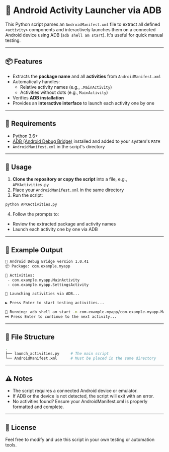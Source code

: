 # 📱 Android Activity Launcher via ADB

This Python script parses an `AndroidManifest.xml` file to extract all defined `<activity>` components and interactively launches them on a connected Android device using ADB (`adb shell am start`). It's useful for quick manual testing.

---

## 📦 Features

- Extracts the **package name** and all **activities** from `AndroidManifest.xml`
- Automatically handles:
  - Relative activity names (e.g., `.MainActivity`)
  - Activities without dots (e.g., `MainActivity`)
- Verifies **ADB installation**
- Provides an **interactive interface** to launch each activity one by one

---

## 🧰 Requirements

- Python 3.6+
- [ADB (Android Debug Bridge)](https://developer.android.com/tools/adb) installed and added to your system's `PATH`
- `AndroidManifest.xml` in the script's directory

---

## 🚀 Usage

1. **Clone the repository or copy the script** into a file, e.g., `APKActivities.py`
2. Place your `AndroidManifest.xml` in the same directory
3. Run the script:
```bash
python APKActivities.py
```
4. Follow the prompts to:
  - Review the extracted package and activity names
  - Launch each activity one by one via ADB

---

## 🧪 Example Output

```bash
🔧 Android Debug Bridge version 1.0.41
📦 Package: com.example.myapp

🎯 Activities:
 - com.example.myapp.MainActivity
 - com.example.myapp.SettingsActivity

📱 Launching activities via ADB...

▶️ Press Enter to start testing activities...

🚀 Running: adb shell am start -n com.example.myapp/com.example.myapp.MainActivity
⏭️ Press Enter to continue to the next activity...
```

---

## 📂 File Structure
```bash
.
├── launch_activities.py     # The main script
└── AndroidManifest.xml      # Must be placed in the same directory
```

---

## ⚠️ Notes

- The script requires a connected Android device or emulator.
- If ADB or the device is not detected, the script will exit with an error.
- No activities found? Ensure your AndroidManifest.xml is properly formatted and complete.

---

## 📄 License

Feel free to modify and use this script in your own testing or automation tools.
